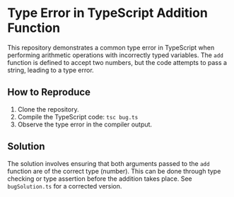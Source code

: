 # Type Error in TypeScript Addition Function

This repository demonstrates a common type error in TypeScript when performing arithmetic operations with incorrectly typed variables.  The `add` function is defined to accept two numbers, but the code attempts to pass a string, leading to a type error.

## How to Reproduce

1. Clone the repository.
2. Compile the TypeScript code: `tsc bug.ts`
3. Observe the type error in the compiler output.

## Solution

The solution involves ensuring that both arguments passed to the `add` function are of the correct type (number). This can be done through type checking or type assertion before the addition takes place.  See `bugSolution.ts` for a corrected version.